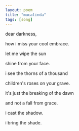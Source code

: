 ```yaml
---
layout: poem
title: "mucalinda"
tags: [song]
---
```


dear darkness,

how i miss your cool embrace.

let me wipe the sun 

shine from your face.

i see the thorns of a thousand 

children's roses on your grave.

it's just the breaking of the dawn

and not a fall from grace.


i cast the shadow.

i bring the shade.

